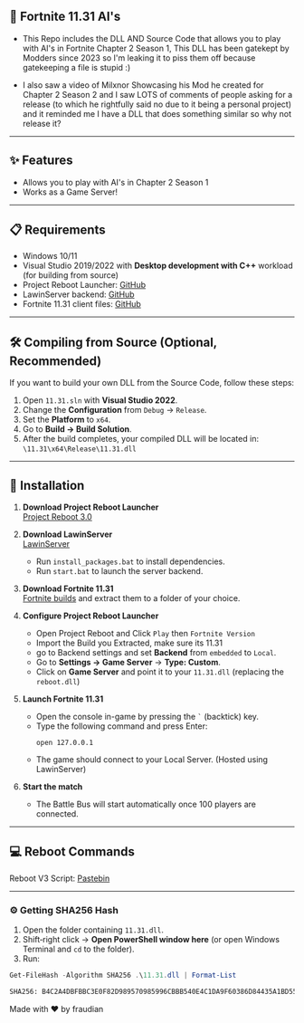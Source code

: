 ## 📂 **Fortnite 11.31 AI's**
- This Repo includes the DLL AND Source Code that allows you to play with AI's in Fortnite Chapter 2 Season 1, This DLL has been gatekept by Modders since 2023 so I'm leaking it to piss them off because gatekeeping a file is stupid :)

- I also saw a video of Milxnor Showcasing his Mod he created for Chapter 2 Season 2 and I saw LOTS of comments of people asking for a release (to which he rightfully said no due to it being a personal project) and it reminded me I have a DLL that does something similar so why not release it?

---

## ✨ Features
- Allows you to play with AI's in Chapter 2 Season 1
- Works as a Game Server!

---

## 📋 Requirements
- Windows 10/11
- Visual Studio 2019/2022 with **Desktop development with C++** workload (for building from source)
- Project Reboot Launcher: [GitHub](https://github.com/Milxnor/Project-Reboot-3.0)
- LawinServer backend: [GitHub](https://github.com/Lawin0129/LawinServer)
- Fortnite 11.31 client files: [GitHub](https://github.com/n6617x/Fortnitebuilds)

---

## 🛠️ Compiling from Source (Optional, Recommended)

If you want to build your own DLL from the Source Code, follow these steps:

1. Open `11.31.sln` with **Visual Studio 2022**.
2. Change the **Configuration** from `Debug` → `Release`.
3. Set the **Platform** to `x64`.
4. Go to **Build → Build Solution**.
5. After the build completes, your compiled DLL will be located in: `\11.31\x64\Release\11.31.dll`

---

## 🚀 Installation

1. **Download Project Reboot Launcher**  
   [Project Reboot 3.0](https://github.com/Milxnor/Project-Reboot-3.0)

2. **Download LawinServer**  
   [LawinServer](https://github.com/Lawin0129/LawinServer)  
   - Run `install_packages.bat` to install dependencies.  
   - Run `start.bat` to launch the server backend.

3. **Download Fortnite 11.31**  
   [Fortnite builds](https://github.com/n6617x/Fortnitebuilds) and extract them to a folder of your choice.

4. **Configure Project Reboot Launcher**  
   - Open Project Reboot and Click `Play` then `Fortnite Version`  
   - Import the Build you Extracted, make sure its 11.31
   - go to Backend settings and set **Backend** from `embedded` to `Local`.  
   - Go to **Settings → Game Server** → **Type: Custom**.  
   - Click on **Game Server** and point it to your `11.31.dll` (replacing the `reboot.dll`)

5. **Launch Fortnite 11.31**  
   - Open the console in-game by pressing the `` ` `` (backtick) key.  
   - Type the following command and press Enter:
     ```
     open 127.0.0.1
     ```
   - The game should connect to your Local Server. (Hosted using LawinServer)

6. **Start the match**  
   - The Battle Bus will start automatically once 100 players are connected.

---

## 💻 Reboot Commands
Reboot V3 Script: [Pastebin](https://pastebin.com/4pmMgegz)

---

### ⚙️ Getting SHA256 Hash
1. Open the folder containing `11.31.dll`.  
2. Shift‑right click → **Open PowerShell window here** (or open Windows Terminal and `cd` to the folder).  
3. Run:
```powershell
Get-FileHash -Algorithm SHA256 .\11.31.dll | Format-List
```
```bash
SHA256: B4C2A4DBFBBC3E0F82D989570985996CBBB540E4C1DA9F60386D84435A1BD55E
```

Made with ❤️ by fraudian